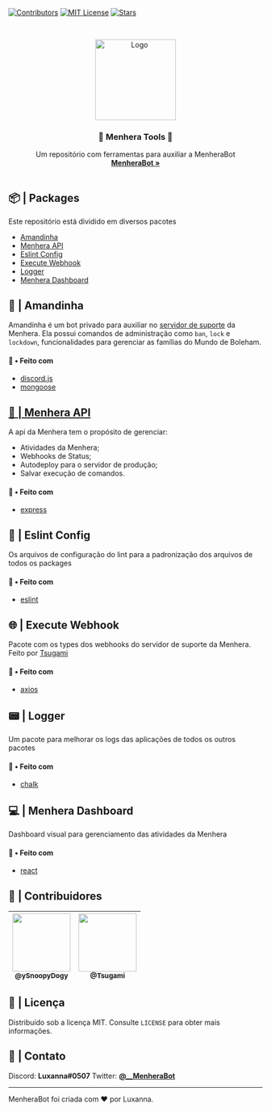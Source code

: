 [![Contributors][contributors-shield]][contributors-url]
[![MIT License][license-shield]][license-url]
[![Stars][stars-shield]][stars-url]

<br />
<p align="center">
  <a href="https://github.com/ySnoopyDogy/Menhera-Tools">
    <img src="https://i.imgur.com/jjgBki0.png" alt="Logo" width="160" height="160">
  </a>

  <h3 align="center">🔧 Menhera Tools 🔧</h3>

  <p align="center">
    Um repositório com ferramentas para auxiliar a MenheraBot
    <br />
    <a href="https://github.com/ySnoopyDogy/MenheraBot"><strong>MenheraBot »</strong></a>
    <br />
    <br />
  </p>
</p>

## 📦 | Packages

Este repositório está dividido em diversos pacotes

- [Amandinha](#--Amandinha)
- [Menhera API](#--Menhera-API)
- [Eslint Config](#--Eslint-Config)
- [Execute Webhook](#--Execute-Webhook)
- [Logger](#--Logger)
- [Menhera Dashboard](#--Menhera-Dashboard)

## 🤖 | Amandinha

Amandinha é um bot privado para auxiliar no [servidor de suporte](https://discord.gg/fZMdQbA) da Menhera.
Ela possui comandos de administração como `ban`, `lock` e `lockdown`, funcionalidades para gerenciar as famílias do Mundo de Boleham.

#### 🔨 • Feito com

- [discord.js](https://discord.js.org/#/)
- [mongoose](https://mongoosejs.com/)

## [📡 | Menhera API](https://github.com/ySnoopyDogy/Menhera-Tools/tree/Dev/packages/API)

A api da Menhera tem o propósito de gerenciar:

- Atividades da Menhera;
- Webhooks de Status;
- Autodeploy para o servidor de produção;
- Salvar execução de comandos.

#### 🔨 • Feito com

- [express](https://expressjs.com/pt-br/)

## 👷 | Eslint Config

Os arquivos de configuração do lint para a padronização dos arquivos de todos os packages

#### 🔨 • Feito com

- [eslint](https://eslint.org/)

## 🌐 | Execute Webhook

Pacote com os types dos webhooks do servidor de suporte da Menhera. Feito por [Tsugami](https://github.com/Tsugami)

#### 🔨 • Feito com

- [axios](https://www.npmjs.com/package/axios)

## 📟 | Logger

Um pacote para melhorar os logs das aplicações de todos os outros pacotes

#### 🔨 • Feito com

- [chalk](https://www.npmjs.com/package/chalk)

## 💻 | Menhera Dashboard

Dashboard visual para gerenciamento das atividades da Menhera

#### 🔨 • Feito com

- [react](https://pt-br.reactjs.org/)

## 💖 | Contribuidores

| [<img src="https://avatars1.githubusercontent.com/u/59155752?s=400&u=8e971f52c061732abb996aa9618ea2fafba5c0ae&v=4" width=115><br><sub>@ySnoopyDogy</sub>](https://github.com/ySnoopyDogy) | [<img src="https://avatars2.githubusercontent.com/u/27602189?s=400&u=7954c97ada727d3a059d9b769f5a296ea599083b&v=4" width=115><br><sub>@Tsugami</sub>](https://github.com/Tsugami) |
| :---------------------------------------------------------------------------------------------------------------------------------------------------------------------------------------: | :-------------------------------------------------------------------------------------------------------------------------------------------------------------------------------: |

## 📜 | Licença

Distribuído sob a licença MIT. Consulte `LICENSE` para obter mais informações.

## 📧 | Contato

Discord: **Luxanna#0507**
Twitter: **[@\_\_MenheraBot](https://twitter.com/__MenheraBot)**

---

MenheraBot foi criada com ❤️ por Luxanna.

[contributors-shield]: https://img.shields.io/github/contributors/ySnoopyDogy/Menhera-Tools?label=Contribuidores
[contributors-url]: https://github.com/ySnoopyDogy/Menhera-Tools/graphs/contributors
[stars-shield]: https://img.shields.io/github/stars/ySnoopyDogy/Menhera-tools?color=f7f203&label=Stars&style=flat
[stars-url]: https://github.com/ySnoopyDogy/Menhera-Tools/stargazers
[license-shield]: https://img.shields.io/github/license/ySnoopyDogy/Menhera-Tools?color=gree&label=Licen%C3%A7a
[license-url]: https://github.com/ySnoopyDogy/Menhera-Tools/blob/master/LICENSE
